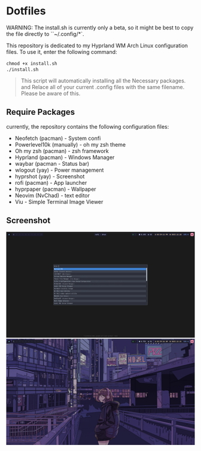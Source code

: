 # Dotfiles

WARNING:
The install.sh is currently only a beta, so it might be best to copy the file directly to ``~/.config/*`.

This repository is dedicated to my Hyprland WM Arch Linux configuration files. To use it, enter the following command:

```shell
chmod +x install.sh
./install.sh
```

>This script will automatically installing all the Necessary packages. and Relace all of your current .config files with the same filename. Please be aware of this.

## Require Packages

currently, the repository contains the following configuration files:

- Neofetch (pacman) - System confi
- Powerlevel10k (manually) - oh my zsh theme
- Oh my zsh (pacman) - zsh framework
- Hyprland (pacman) - Windows Manager
- waybar (pacman - Status bar)
- wlogout (yay) - Power management
- hyprshot (yay) - Screenshot
- rofi (pacman) - App launcher
- hyprpaper (pacman) - Wallpaper
- Neovim (NvChad) - text editor
- Viu - Simple Terminal Image Viewer

## Screenshot

![hyprland](./hyprland.png)
![hyprland-2](./hyprland-2.png)

